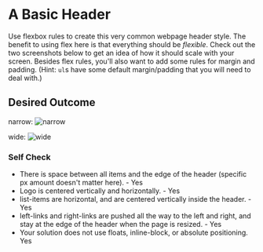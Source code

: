# A Basic Header

Use flexbox rules to create this very common webpage header style. The benefit to using flex here is that everything should be _flexible_. Check out the two screenshots below to get an idea of how it should scale with your screen. Besides flex rules, you'll also want to add some rules for margin and padding. (Hint: `ul`s have some default margin/padding that you will need to deal with.)

## Desired Outcome

narrow:
![narrow](./desired-outcome-narrow.png)

wide: 
![wide](./desired-outcome-wide.png)

### Self Check
- There is space between all items and the edge of the header (specific px amount doesn't matter here). - Yes
- Logo is centered vertically and horizontally. - Yes
- list-items are horizontal, and are centered vertically inside the header. - Yes
- left-links and right-links are pushed all the way to the left and right, and stay at the edge of the header when the page is resized. - Yes
- Your solution does not use floats, inline-block, or absolute positioning. Yes